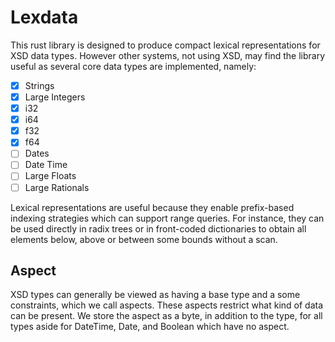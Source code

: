 # Lexdata

This rust library is designed to produce compact lexical
representations for XSD data types. However other systems, not using
XSD, may find the library useful as several core data types are
implemented, namely:

- [x] Strings
- [x] Large Integers
- [x] i32
- [x] i64
- [x] f32
- [x] f64
- [ ] Dates
- [ ] Date Time
- [ ] Large Floats
- [ ] Large Rationals

Lexical representations are useful because they enable prefix-based
indexing strategies which can support range queries. For instance,
they can be used directly in radix trees or in front-coded
dictionaries to obtain all elements below, above or between some
bounds without a scan.

## Aspect

XSD types can generally be viewed as having a base type and a some
constraints, which we call aspects. These aspects restrict what kind
of data can be present. We store the aspect as a byte, in addition to
the type, for all types aside for DateTime, Date, and Boolean which
have no aspect.

```rust
```
